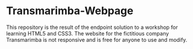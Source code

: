 # Transmarimba-Webpage
This repository is the result of the endpoint solution to a workshop for learning HTML5 and CSS3.  The website for the fictitious company Transmarimba is not responsive and is free for anyone to use and modify.
